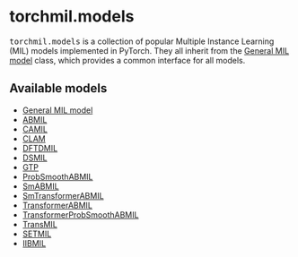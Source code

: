 # torchmil.models

<tt>torchmil.models</tt> is a collection of popular Multiple Instance Learning (MIL) models implemented in PyTorch.
They all inherit from the [General MIL model](mil_model.md) class, which provides a common interface for all models.

## Available models
- [General MIL model](mil_model.md)
- [ABMIL](abmil.md)
- [CAMIL](camil.md)
- [CLAM](clam.md)
- [DFTDMIL](dtfdmil.md)
- [DSMIL](dsmil.md)
- [GTP](gtp.md)
- [ProbSmoothABMIL](prob_smooth_abmil.md)
- [SmABMIL](sm_abmil.md)
- [SmTransformerABMIL](sm_transformer_abmil.md)
- [TransformerABMIL](transformer_abmil.md)
- [TransformerProbSmoothABMIL](transformer_prob_smooth_abmil.md)
- [TransMIL](transmil.md)
- [SETMIL](setmil.md)
- [IIBMIL](iibmil.md)
